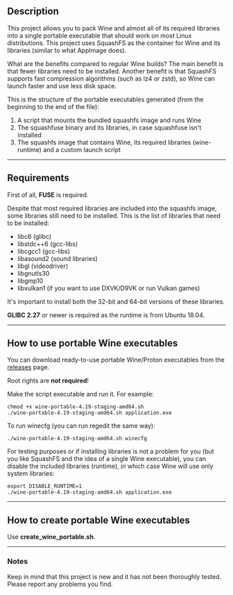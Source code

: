## Description

This project allows you to pack Wine and almost all of its required libraries into a single portable executable that should work on most Linux distributions. This project uses SquashFS as the container for Wine and its libraries (similar to what AppImage does).

What are the benefits compared to regular Wine builds? The main benefit is that fewer libraries need to be installed. Another benefit is that SquashFS supports fast compression algorithms (such as lz4 or zstd), so Wine can launch faster and use less disk space.

This is the structure of the portable executables generated (from the beginning to the end of the file):

1. A script that mounts the bundled squashfs image and runs Wine
2. The squashfuse binary and its libraries, in case squashfuse isn't installed
3. The squashfs image that contains Wine, its required libraries (wine-runtime)
and a custom launch script

---

## Requirements

First of all, **FUSE** is required.

Despite that most required libraries are included into the squashfs image, some libraries still need to be installed. This is the list of libraries that need to be installed:

* libc6 (glibc)
* libstdc++6 (gcc-libs)
* libcgcc1 (gcc-libs)
* libasound2 (sound libraries)
* libgl (videodriver)
* libgnutls30
* libgmp10
* libvulkan1 (if you want to use DXVK/D9VK or run Vulkan games)

It's important to install both the 32-bit and 64-bit versions of these libraries.

**GLIBC 2.27** or newer is required as the runtime is from Ubuntu 18.04.

---

## How to use portable Wine executables

You can download ready-to-use portable Wine/Proton executables from the [releases](https://github.com/Kron4ek/wine-portable-executable/releases) page.

Root rights are **not required**!

Make the script executable and run it. For example:

    chmod +x wine-portable-4.19-staging-amd64.sh
    ./wine-portable-4.19-staging-amd64.sh application.exe

To run winecfg (you can run regedit the same way):

    ./wine-portable-4.19-staging-amd64.sh winecfg
    
For testing purposes or if installing libraries is not a problem for you (but you like SquashFS and the idea of a single Wine executable), you can disable the included libraries (runtime), in which case Wine will use only system libraries:

    export DISABLE_RUNTIME=1
    ./wine-portable-4.19-staging-amd64.sh application.exe

---

## How to create portable Wine executables

Use **create_wine_portable.sh**.

---

### Notes

Keep in mind that this project is new and it has not been thoroughly tested. Please report any problems you find.
